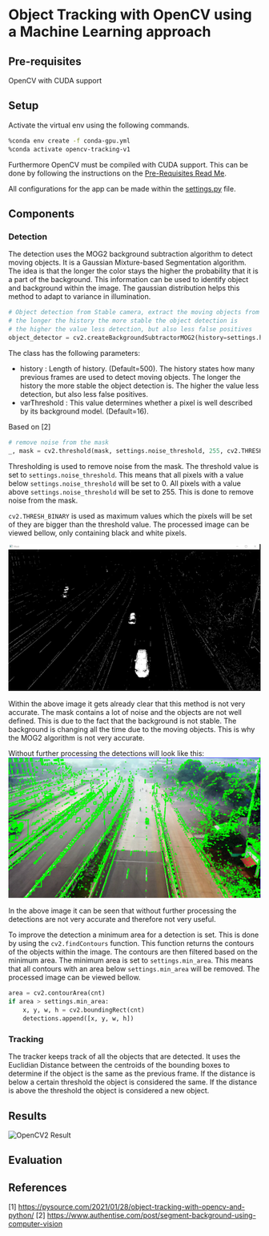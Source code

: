 # Object Tracking with OpenCV using a Machine Learning approach

## Pre-requisites
OpenCV with CUDA support

## Setup
Activate the virtual env using the following commands.
```bash
%conda env create -f conda-gpu.yml
%conda activate opencv-tracking-v1
```

Furthermore OpenCV must be compiled with CUDA support. This can be done by following the instructions on the [Pre-Requisites Read Me](../_Prerequisite_OpenCV_CUDA/Readme.md).


All configurations for the app can be made within the [settings.py](settings.py) file.

## Components
### Detection
The detection uses the MOG2 background subtraction algorithm to detect moving objects. It is a Gaussian Mixture-based Segmentation algorithm.
The idea is that the longer the color stays the higher the probability that it is a part of the background. This information can be used to identify object and background within the image. The gaussian distribution helps this method to adapt to variance in illumination.

```python
# Object detection from Stable camera, extract the moving objects from the stable camera¨
# the longer the history the more stable the object detection is
# the higher the value less detection, but also less false positives
object_detector = cv2.createBackgroundSubtractorMOG2(history=settings.history, varThreshold=settings.varThreshold)
```

The class has the following parameters:
- history : Length of history. (Default=500). The history states how many previous frames are used to detect moving objects. The longer the history the more stable the object detection is. The higher the value less detection, but also less false positives.
- varThreshold : This value determines whether a pixel is well described by its background model. (Default=16).

Based on [2]

```python
# remove noise from the mask
_, mask = cv2.threshold(mask, settings.noise_threshold, 255, cv2.THRESH_BINARY)
```

Thresholding is used to remove noise from the mask. The threshold value is set to `settings.noise_threshold`. This means that all pixels with a value below `settings.noise_threshold` will be set to 0. All pixels with a value above `settings.noise_threshold` will be set to 255. This is done to remove noise from the mask.

`cv2.THRESH_BINARY` is used as maximum values which the pixels will be set of they are bigger than the threshold value. The processed image can be viewed bellow, only containing black and white pixels.

![OpenCV UMask](../../Documentation/OpenCV2_UMask.png)

Within the above image it gets already clear that this method is not very accurate. The mask contains a lot of noise and the objects are not well defined. This is due to the fact that the background is not stable. The background is changing all the time due to the moving objects. This is why the MOG2 algorithm is not very accurate.

Without further processing the detections will look like this:
![OpenCV2 DetectionsUnclean](../../Documentation/OpenCV2_DetectionsUnclean.png)

In the above image it can be seen that without further processing the detections are not very accurate and therefore not very useful.

To improve the detection a minimum area for a detection is set. This is done by using the `cv2.findContours` function. This function returns the contours of the objects within the image. The contours are then filtered based on the minimum area. The minimum area is set to `settings.min_area`. This means that all contours with an area below `settings.min_area` will be removed. The processed image can be viewed bellow.

```python
area = cv2.contourArea(cnt)
if area > settings.min_area:
    x, y, w, h = cv2.boundingRect(cnt)
    detections.append([x, y, w, h])
```

### Tracking
The tracker keeps track of all the objects that are detected. It uses the Euclidian Distance between the centroids of the bounding boxes to determine if the object is the same as the previous frame. If the distance is below a certain threshold the object is considered the same. If the distance is above the threshold the object is considered a new object.

## Results
![OpenCV2 Result](../../Documentation/OpenCV1.gif)

## Evaluation

## References
[1] https://pysource.com/2021/01/28/object-tracking-with-opencv-and-python/
[2] https://www.authentise.com/post/segment-background-using-computer-vision

